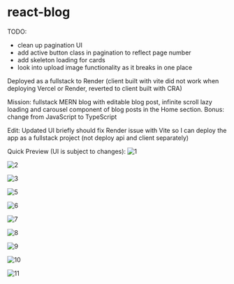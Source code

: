 # react-blog

TODO:
- clean up pagination UI
- add active button class in pagination to reflect page number
- add skeleton loading for cards
- look into upload image functionality as it breaks in one place

Deployed as a fullstack to Render (client built with vite did not work when deploying Vercel or Render, reverted to client built with CRA)

Mission: fullstack MERN blog with editable blog post, infinite scroll lazy loading and carousel component of blog posts in the Home section.
Bonus: change from JavaScript to TypeScript

Edit: Updated UI briefly should fix Render issue with Vite so I can deploy the app as a fullstack project (not deploy api and client separately)

Quick Preview (UI is subject to changes):
![1](https://github.com/whatthefoobar/react-blog/assets/69626975/b937f1a8-9c8d-4f51-b5cf-016a765c8c32)

![2](https://github.com/whatthefoobar/react-blog/assets/69626975/d616d3d0-202b-44b6-8530-f5d177f5e6ee)

![3](https://github.com/whatthefoobar/react-blog/assets/69626975/58e68d9c-0ea9-4c43-8beb-75b77e63b014)


![5](https://github.com/whatthefoobar/react-blog/assets/69626975/995be844-0988-459b-a8fb-6555c937cdf6)

![6](https://github.com/whatthefoobar/react-blog/assets/69626975/54dd0e5a-2acd-46cd-a989-24f6cddf523e)

![7](https://github.com/whatthefoobar/react-blog/assets/69626975/8c8e8794-ff15-4888-982b-c7c280cd7b5d)

![8](https://github.com/whatthefoobar/react-blog/assets/69626975/de03b215-619b-4000-9584-93242125b6b1)

![9](https://github.com/whatthefoobar/react-blog/assets/69626975/5eed1877-4f5c-41e1-ba75-a3a155ea7c55)

![10](https://github.com/whatthefoobar/react-blog/assets/69626975/c4bc200a-1882-4d85-b367-7dd23eb5bb98)

![11](https://github.com/whatthefoobar/react-blog/assets/69626975/f1b59e4f-b262-4278-8e1e-2e9fa100ea85)
